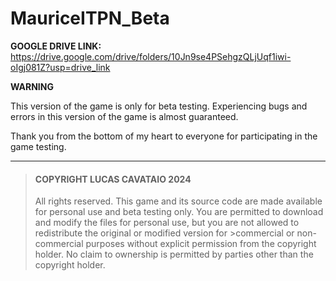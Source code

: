 # MauriceITPN_Beta

**GOOGLE DRIVE LINK:** https://drive.google.com/drive/folders/10Jn9se4PSehgzQLjUqf1iwi-oIgj081Z?usp=drive_link

**WARNING**

This version of the game is only for beta testing. Experiencing bugs and errors in this version of the game is almost guaranteed.

Thank you from the bottom of my heart to everyone for participating in the game testing.

---

> #### **COPYRIGHT LUCAS CAVATAIO 2024**
>
>All rights reserved. This game and its source code are made available for personal use and beta testing only. You are permitted to download and modify the files for personal use, but you are not allowed to redistribute the original or modified version for >commercial or non-commercial purposes without explicit permission from the copyright holder. No claim to ownership is permitted by parties other than the copyright holder.

